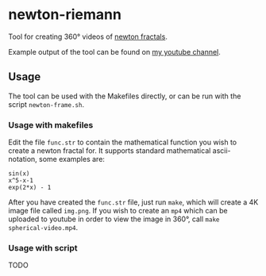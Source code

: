 # newton-riemann

Tool for creating 360° videos of [newton fractals][1].

Example output of the tool can be found on [my youtube channel][2].

## Usage
The tool can be used with the Makefiles directly, or can be run with the script
`newton-frame.sh`.
### Usage with makefiles

Edit the file `func.str` to contain the mathematical function you wish to create
a newton fractal for.  It supports standard mathematical ascii-notation, some
examples are:

    sin(x)
    x^5-x-1
    exp(2*x) - 1

After you have created the `func.str` file, just run `make`, which will create a
4K image file called `img.png`.  If you wish to create an `mp4` which can be
uploaded to youtube in order to view the image in 360°, call
`make spherical-video.mp4`.

### Usage with script
TODO



  [1]: https://en.wikipedia.org/wiki/Newton_fractal
  [2]: https://www.youtube.com/channel/UCevZjdeIxCKNwaZNEf1BD1A

